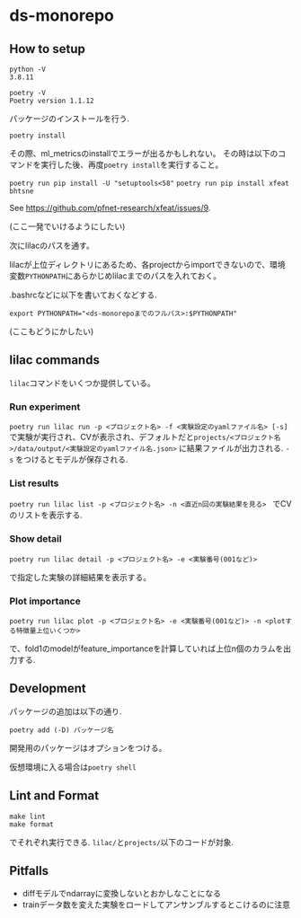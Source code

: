 # ds-monorepo

## How to setup

```
python -V
3.8.11

poetry -V
Poetry version 1.1.12
```

パッケージのインストールを行う.

`poetry install`

その際、ml_metricsのinstallでエラーが出るかもしれない。
その時は以下のコマンドを実行した後、再度`poetry install`を実行すること。

`poetry run pip install -U "setuptools<58"`
`poetry run pip install xfeat bhtsne`

See https://github.com/pfnet-research/xfeat/issues/9.


(ここ一発でいけるようにしたい)


次にlilacのパスを通す。

lilacが上位ディレクトリにあるため、各projectからimportできないので、環境変数`PYTHONPATH`にあらかじめlilacまでのパスを入れておく。

.bashrcなどに以下を書いておくなどする.

```
export PYTHONPATH="<ds-monorepoまでのフルパス>:$PYTHONPATH"
```

(ここもどうにかしたい)

## lilac commands

`lilac`コマンドをいくつか提供している。

### Run experiment

`poetry run lilac run -p <プロジェクト名> -f <実験設定のyamlファイル名> [-s] `
で実験が実行され、CVが表示され、デフォルトだと`projects/<プロジェクト名>/data/output/<実験設定のyamlファイル名.json>`
に結果ファイルが出力される.
`-s` をつけるとモデルが保存される.
### List results

`poetry run lilac list -p <プロジェクト名> -n <直近n回の実験結果を見る> `
でCVのリストを表示する.

### Show detail

`poetry run lilac detail -p <プロジェクト名> -e <実験番号(001など)>`

で指定した実験の詳細結果を表示する。

### Plot importance

`poetry run lilac plot -p <プロジェクト名> -e <実験番号(001など)> -n <plotする特徴量上位いくつか>`

で、fold1のmodelがfeature_importanceを計算していれば上位n個のカラムを出力する.
## Development

パッケージの追加は以下の通り.

`poetry add (-D) パッケージ名`

開発用のパッケージはオプションをつける。

仮想環境に入る場合は`poetry shell`


## Lint and Format

```
make lint
make format
```

でそれぞれ実行できる. `lilac/`と`projects/`以下のコードが対象.


## Pitfalls

* diffモデルでndarrayに変換しないとおかしなことになる
* trainデータ数を変えた実験をロードしてアンサンブルするとこけるのに注意
